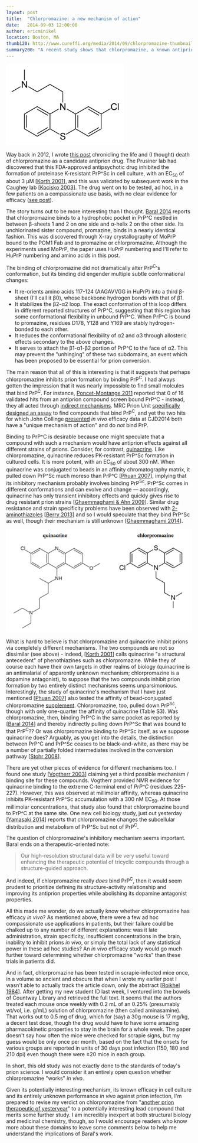```yaml
---
layout: post
title:  "Chlorpromazine: a new mechanism of action"
date:   2014-09-03 12:00:00
author: ericminikel
location: Boston, MA
thumb120: http://www.cureffi.org/media/2014/09/chlorpromazine-thumbnail.png
summary200: "A recent study shows that chlorpromazine, a known antiprion compound, binds the cellular prion protein. Will its new mechanism of action give it new life as a therapeutic lead compound?"
---
```


![chlorpromazine](/wp-content/uploads/2012/12/chlorpromazine.png "chlorpromazine")

Way back in 2012, I wrote [this post](http://www.cureffi.org/2012/12/17/chlorpromazine-another-prion-therapeutic-of-yesteryea/) chronicling the life and (I thought) death of chlorpromazine as a candidate antiprion drug. The Prusiner lab had discovered that this FDA-approved antipsychotic drug inhibited the formation of proteinase K-resistant PrP^Sc in cell culture, with an EC<sub>50</sub> of about 3 &mu;M [[Korth 2001]], and this was validated by subsequent work in the Caughey lab [[Kocisko 2003]]. The drug went on to be tested, ad hoc, in a few patients on a compassionate use basis, with no clear evidence for efficacy ([see post](http://www.cureffi.org/2012/12/17/chlorpromazine-another-prion-therapeutic-of-yesteryea/)).

The story turns out to be more interesting than I thought. [Baral 2014] reports that chlorpromazine binds to a hydrophobic pocket in PrP^C nestled in between &beta;-sheets 1 and 2 on one side and &alpha;-helix 2 on the other side. Its unchlorinated sister compound, promazine, binds in a nearly identical fashion. This was discovered through X-ray crystallography of MoPrP bound to the POM1 Fab and to promazine or chlorpromazine. Although the experiments used MoPrP, the paper uses HuPrP numbering and I'll refer to HuPrP numbering and amino acids in this post.

The binding of chlorpromazine did not dramatically alter PrP<sup>C</sup>'s conformation, but its binding did engender multiple subtle conformational changes:

+ It re-orients amino acids 117-124 (AAGAVVGG in HuPrP) into a third &beta;-sheet (I'll call it &beta;0), whose backbone hydrogen bonds with that of &beta;1.
+ It stabilizes the &beta;2-&alpha;2 loop. The exact conformation of this loop differs in different reported structures of PrP^C, suggesting that this region has some conformational flexibility in unbound PrP^C. When PrP^C is bound to promazine, residues D178, Y128 and Y169 are stably hydrogen-bonded to each other.
+ It reduces the conformational flexibility of &alpha;2 and &alpha;3 through allosteric effects secondary to the above changes.
+ It serves to attach the &beta;1-&alpha;1-&beta;2 portion of PrP^C to the face of &alpha;2. This may prevent the "unhinging" of these two subdomains, an event which has been proposed to be essential for prion conversion.

The main reason that all of this is interesting is that it suggests that perhaps chlorpromazine inhibits prion formation by binding PrP<sup>C</sup>. I had always gotten the impression that it was nearly impossible to find small molcules that bind PrP<sup>C</sup>. For instance, [Poncet-Montange 2011] reported that 0 of 16 validated hits from an antiprion compound screen bound PrP^C - instead, they all acted through [indirect mechanisms](http://www.cureffi.org/2012/10/06/screen-reveals-antiprion-compounds-that-act-indirectly/). MRC Prion Unit [specifically designed an assay](http://www.prion.ucl.ac.uk/research/university-departments/small-molecule-therapeutics/) to find compounds that bind PrP<sup>C</sup>, and yet the two hits for which John Collinge [presented](http://www.cureffi.org/2014/07/14/notes-from-the-cjd2014-conference/) *in vivo* efficacy data at CJD2014 both have a "unique mechanism of action" and do *not* bind PrP.

Binding to PrP^C is desirable because one might speculate that a compound with such a mechanism would have antiprion effects against all different strains of prions. Consider, for contrast, [quinacrine](http://www.cureffi.org/2012/10/23/quinacrine/). Like chlorpromazine, quinacrine reduces PK-resistant PrP^Sc formation in cultured cells. It is more potent, with an EC<sub>50</sub> of about 300 nM. When quinacrine was conjugated to beads in an affinity chromatography matrix, it pulled down PrP^Sc much moreso than PrP^C [[Phuan 2007]], implying that its inhibitory mechanism probably involves binding PrP<sup>Sc</sup>. PrP^Sc comes in different conformations and can evolve and change &mdash; accordingly, quinacrine has only transient inhibitory effects and quickly gives rise to drug resistant prion strains [[Ghaemmaghami & Ahn 2009]]. Similar drug resistance and strain specificity problems have been observed with [2-aminothiazoles](http://www.cureffi.org/2013/10/17/2-aminothiazoles-a-tale-of-drug-resistance-and-strain-specificity/) [[Berry 2013]] and so I would speculate that they bind PrP^Sc as well, though their mechanism is still unknown [[Ghaemmaghami 2014]].

![Qa and CP](/media/2014/09/quinacrine-vs-chlorpromazine.png)

What is hard to believe is that chlorpromazine and quinacrine inhibit prions via completely different mechanisms. The two compounds are not so dissimilar (see above) - indeed, [[Korth 2001]] calls quinacrine "a structural antecedent" of phenothiazines such as chlorpromazine. While they of course each have their own targets in other realms of biology (quinacrine is an antimalarial of apparently unknown mechanism; chlorpromazine is a dopamine antagonist), to suppose that the two compounds inhibit prion formation by two entirely distinct mechanisms seems unparsimonious. Interestingly, the study of quinacrine's mechanism that I have just mentioned [[Phuan 2007]] also tested the affinity of bead-conjugated chlorpromazine [supplement](http://vir.sgmjournals.org/content/suppl/2007/02/22/88.4.1392.DC1/Supplementary_material.pdf). Chlorpromazine, too, pulled down PrP<sup>Sc</sup>, though with only one-quarter the affinity of quinacrine (Table S3). Was chlorpromazine, then, binding PrP^C in the same pocket as reported by [[Baral 2014]] and thereby indirectly pulling down PrP^Sc that was bound to that PrP<sup>C</sup>?? Or was chlorpromazine binding to PrP^Sc itself, as we suppose quinacrine does? Arguably, as you get into the details, the distinction between PrP^C and PrP^Sc ceases to be black-and-white, as there may be a number of partially folded intermediates involved in the conversion pathway [[Stohr 2008]].

There are yet other pieces of evidence for different mechanisms too. I found one study [[Vogtherr 2003]] claiming yet a third possible mechanism / binding site for these compounds. Vogtherr provided NMR evidence for quinacrine binding to the extreme C-terminal end of *PrP^C* (residues 225-227). However, this was observed at millimolar affinity, whereas quinacrine inhibits PK-resistant PrP^Sc accumulation with a 300 nM EC<sub>50</sub>. At those millimolar concentrations, that study also found that chlorpromazine bound to PrP^C at the same site. One new cell biology study, just out yesterday [[Yamasaki 2014](http://www.plosone.org/article/info%3Adoi%2F10.1371%2Fjournal.pone.0106516)] reports that chlorpromazine changes the subcellular distribution and metabolism of PrP^Sc but not of PrP<sup>C</sup>.

The question of chlorpromazine's inhibitory mechanism seems important. Baral ends on a therapeutic-oriented note:

> Our high-resolution structural data will be very useful toward enhancing the therapeutic potential of tricyclic compounds through a structure-guided approach.

And indeed, if chlorpromazine really *does* bind PrP<sup>C</sup>, then it would seem prudent to prioritize defining its structure-activity relationship and improving its antiprion properties while abolishing its dopamine antagonist properties.

All this made me wonder, do we actually know whether chlorpromazine has efficacy *in vivo*? As mentioned above, there were a few ad hoc compassionate use applications in patients, but their failure could be chalked up to any number of different explanations: was it late administration, strain specificity, insufficient concentrations in the brain, inability to inhibit prions *in vivo*, or simply the total lack of any statistical power in these ad hoc studies? An *in vivo* efficacy study would go much further toward determining whether chlorpromazine "works" than these trials in patients did.

And in fact, chlorpromazine has been tested in scrapie-infected mice once, in a volume so ancient and obscure that when I wrote  my earlier post I wasn't able to actually track the article down, only the abstract [[Roikhel 1984]]. After getting my new student ID last week, I ventured into the bowels of Countway Library and retrieved the full text. It seems that the authors treated each mouse once weekly with 0.2 mL of an 0.25% (presumably wt/vol, i.e. g/mL) solution of chlorpromazine (then called aminasamine). That works out to 0.5 mg of drug, which for (say) a 30g mouse is 17 mg/kg, a decent test dose, though the drug would have to have some amazing pharmacokinetic properties to stay in the brain for a whole week. The paper doesn't say how often the mice were checked for scrapie signs, but my guess would be only once per month, based on the fact that the onsets for various groups are reported in units of 30 days post infection (150, 180 and 210 dpi) even though there were &ge;20 mice in each group.

In short, this old study was not exactly done to the standards of today's prion science. I would consider it an entirely open question whether chlorpromazine "works" *in vivo*. 

Given its potentially interesting mechanism, its known efficacy in cell culture and its entirely unknown performance *in vivo* against prion infection, I'm prepared to revise my verdict on chlorpromazine from "[another prion therapeutic of yesteryear](http://www.cureffi.org/2012/12/17/chlorpromazine-another-prion-therapeutic-of-yesteryea/)" to a potentially interesting lead compound that merits some further study. I am incredibly inexpert at both structural biology and medicinal chemistry, though, so I would encourage readers who know more about these domains to leave some comments below to help me understand the implications of Baral's work.

[Korth 2001]: http://www.ncbi.nlm.nih.gov/pubmed/11504948/ "Korth C, May BC, Cohen FE, Prusiner SB. Acridine and phenothiazine derivatives as pharmacotherapeutics for prion disease. Proc Natl Acad Sci U S A. 2001 Aug 14;98(17):9836-41. PubMed PMID: 11504948; PubMed Central PMCID: PMC55539."

[Baral 2014]: http://www.ncbi.nlm.nih.gov/pubmed/24373770 "Baral PK, Swayampakula M, Rout MK, Kav NN, Spyracopoulos L, Aguzzi A, James MN. Structural basis of prion inhibition by phenothiazine compounds. Structure. 2014 Feb 4;22(2):291-303. doi: 10.1016/j.str.2013.11.009. Epub 2013 Dec 26. PubMed PMID: 24373770."

[Kocisko 2003]: http://www.ncbi.nlm.nih.gov/pubmed/12970413/ "Kocisko DA, Baron GS, Rubenstein R, Chen J, Kuizon S, Caughey B. New inhibitors of scrapie-associated prion protein formation in a library of 2000 drugs and natural products. J Virol. 2003 Oct;77(19):10288-94. PubMed PMID: 12970413; PubMed Central PMCID: PMC228499."

[Hafner-Bratkovic 2011]: http://www.ncbi.nlm.nih.gov/pubmed/21324909 "Hafner-Bratkovic I, Bester R, Pristovsek P, Gaedtke L, Veranic P, Gaspersic J, Mancek-Keber M, Avbelj M, Polymenidou M, Julius C, Aguzzi A, Vorberg I, Jerala R. Globular domain of the prion protein needs to be unlocked by domain swapping to support prion protein conversion. J Biol Chem. 2011 Apr 8;286(14):12149-56. doi:  10.1074/jbc.M110.213926. Epub 2011 Feb 15. PubMed PMID: 21324909; PubMed Central  PMCID: PMC3069419."

[Poncet-Montange 2011]: http://www.ncbi.nlm.nih.gov/pubmed/21610081/ "Poncet-Montange G, St Martin SJ, Bogatova OV, Prusiner SB, Shoichet BK, Ghaemmaghami S. A survey of antiprion compounds reveals the prevalence of non-PrP molecular targets. J Biol Chem. 2011 Aug 5;286(31):27718-28. doi: 10.1074/jbc.M111.234393. Epub 2011 May 24. PubMed PMID: 21610081; PubMed Central  PMCID: PMC3149362."

[Phuan 2007]: http://www.ncbi.nlm.nih.gov/pubmed/17374787 "Phuan PW, Zorn JA, Safar J, Giles K, Prusiner SB, Cohen FE, May BC. Discriminating between cellular and misfolded prion protein by using affinity to  9-aminoacridine compounds. J Gen Virol. 2007 Apr;88(Pt 4):1392-401. PubMed PMID:  17374787."

[Ghaemmaghami & Ahn 2009]: http://www.ncbi.nlm.nih.gov/pubmed/19956709/ "Ghaemmaghami S, Ahn M, Lessard P, Giles K, Legname G, DeArmond SJ, Prusiner SB. Continuous quinacrine treatment results in the formation of drug-resistant prions. PLoS Pathog. 2009 Nov;5(11):e1000673. doi: 10.1371/journal.ppat.1000673.  Epub 2009 Nov 26. PubMed PMID: 19956709; PubMed Central PMCID: PMC2777304."

[Berry 2013]: http://www.ncbi.nlm.nih.gov/pubmed/24128760 "Berry DB, Lu D, Geva M, Watts JC, Bhardwaj S, Oehler A, Renslo AR, DeArmond SJ, Prusiner SB, Giles K. Drug resistance confounding prion therapeutics. Proc Natl Acad Sci U S A. 2013 Oct 29;110(44):E4160-9. doi: 10.1073/pnas.1317164110. Epub 2013 Oct 15. PubMed PMID: 24128760; PubMed Central PMCID: PMC3816483."

[Ghaemmaghami 2014]: http://www.ncbi.nlm.nih.gov/pubmed/24762293 "Ghaemmaghami S, Russo M, Renslo AR. Successes and challenges in phenotype-based lead discovery for prion diseases. J Med Chem. 2014 Aug 28;57(16):6919-29. doi: 10.1021/jm5001425. Epub 2014 Apr 24. PubMed PMID: 24762293; PubMed Central PMCID: PMC4148153."

[Stohr 2008]: http://www.ncbi.nlm.nih.gov/pubmed/18268326 "Stöhr J, Weinmann N, Wille H, Kaimann T, Nagel-Steger L, Birkmann E, Panza G,  Prusiner SB, Eigen M, Riesner D. Mechanisms of prion protein assembly into amyloid. Proc Natl Acad Sci U S A. 2008 Feb 19;105(7):2409-14. doi: 10.1073/pnas.0712036105. Epub 2008 Feb 11. PubMed PMID: 18268326; PubMed Central  PMCID: PMC2268150."

[Roikhel 1984]: http://www.ncbi.nlm.nih.gov/pubmed/6148857/ "Roikhel VM, Fokina GI, Pogodina VV. Influence of aminasine on experimental scrapie in mice. Acta Virol. 1984 Jul;28(4):321-4. PubMed PMID: 6148857."

[Vogtherr 2003]: http://www.ncbi.nlm.nih.gov/pubmed/12904059 "Vogtherr M, Grimme S, Elshorst B, Jacobs DM, Fiebig K, Griesinger C, Zahn R. Antimalarial drug quinacrine binds to C-terminal helix of cellular prion protein. J Med Chem. 2003 Aug 14;46(17):3563-4. PubMed PMID: 12904059."